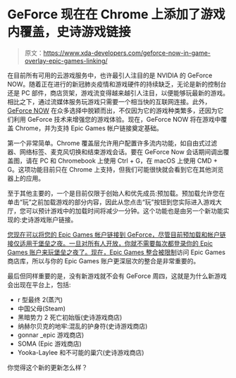 # GeForce 现在在 Chrome 上添加了游戏内覆盖，史诗游戏链接

> 原文：<https://www.xda-developers.com/geforce-now-in-game-overlay-epic-games-linking/>

在目前所有可用的云游戏服务中，也许最引人注目的是 NVIDIA 的 GeForce NOW。随着正在进行的新冠肺炎疫情和游戏硬件的持续缺乏，无论是新的控制台还是 PC 部件，商店货架，游戏流变得越来越引人注目，以便能够玩最新的游戏。相比之下，通过流媒体服务玩游戏只需要一个相当快的互联网连接。此外， [GeForce NOW](https://www.xda-developers.com/tag/nvidia-geforcenow/) 在众多选择中脱颖而出，不仅因为它的游戏种类繁多，还因为它们利用 GeForce 技术来增强您的游戏体验。现在，GeForce NOW 将在游戏中覆盖 Chrome，并为支持 Epic Games 帐户链接奠定基础。

第一个非常简单。Chrome 覆盖层允许用户配置许多流内功能，如自由式过滤器、网络标签、麦克风切换和结束游戏会话。要在 GeForce Now 会话期间调出覆盖图，请在 PC 和 Chromebook 上使用 Ctrl + G，在 macOS 上使用 CMD + G。这项功能目前只在 Chrome 上支持，但我们可能很快就会看到它在其他浏览器上的应用。

至于其他主要的，一个是目前仅限于创始人和优先成员:预加载。预加载允许您在单击“玩”之前加载游戏的部分内容，因此从您点击“玩”按钮到您实际进入游戏大厅，您可以预计游戏中的加载时间将减少一分钟。这个功能也是由另一个新功能实现的:史诗游戏账户链接。

[您现在可以将您的 Epic Games 帐户链接到 GeForce，尽管目前预加载和帐户链接仅适用于堡垒之夜。一旦对所有人开放，你就不需要每次都登录你的 Epic Games 账户来玩堡垒之夜了。现在，Epic Games 整合](https://nvidia.custhelp.com/app/answers/detail/a_id/5176/~/what-is-the-epic-account-linking-feature-on-geforce-now%3F)[被限制](https://www.epicgames.com/help/en-US/epic-games-store-c73/launcher-support-c82/does-geforce-now-support-games-i-own-from-the-epic-games-store-a6658)访问 Epic Games 商店库，所以与你的 Epic Games 账户更深层次的整合是非常重要的。

最后但同样重要的是，没有新游戏就不会有 GeForce 周四，这就是为什么新游戏会出现在平台上，包括:

*   r 型最终 2(蒸汽)
*   中国父母(Steam)
*   黑暗势力 2 死亡初始版(史诗游戏商店)
*   纳赫尔贝克的地牢:混乱的护身符(史诗游戏商店)
*   gonnar _epic 游戏商店)
*   SOMA (Epic 游戏商店)
*   Yooka-Laylee 和不可能的巢穴(史诗游戏商店)

你觉得这个新的更新怎么样？